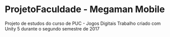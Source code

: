 # ProjetoFaculdade - Megaman Mobile
Projeto de estudos do curso de PUC - Jogos Digitais 
Trabalho criado com Unity 5 durante o segundo semestre de 2017
